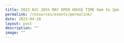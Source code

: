 ```yaml
---
title: 2023 NJC 20th MAY OPEN HOUSE TIME 9am to 2pm
permalink: /resources/events/permalink/
date: 2023-04-28
layout: post
description: ""
image: ""
---
```


